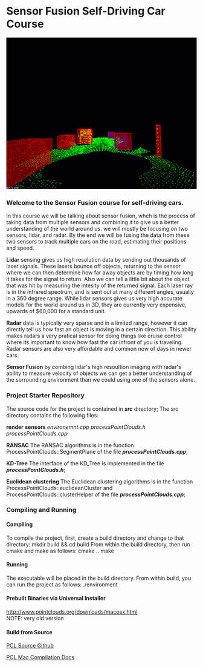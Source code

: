 # Sensor Fusion Self-Driving Car Course

<img src="media/ObstacleDetectionFPS.gif" width="700" height="400" />

### Welcome to the Sensor Fusion course for self-driving cars.

In this course we will be talking about sensor fusion, whch is the process of taking data from multiple sensors and combining it to give us a better understanding of the world around us. we will mostly be focusing on two sensors, lidar, and radar. By the end we will be fusing the data from these two sensors to track multiple cars on the road, estimating their positions and speed.

**Lidar** sensing gives us high resolution data by sending out thousands of laser signals. These lasers bounce off objects, returning to the sensor where we can then determine how far away objects are by timing how long it takes for the signal to return. Also we can tell a little bit about the object that was hit by measuring the intesity of the returned signal. Each laser ray is in the infrared spectrum, and is sent out at many different angles, usually in a 360 degree range. While lidar sensors gives us very high accurate models for the world around us in 3D, they are currently very expensive, upwards of $60,000 for a standard unit.

**Radar** data is typically very sparse and in a limited range, however it can directly tell us how fast an object is moving in a certain direction. This ability makes radars a very pratical sensor for doing things like cruise control where its important to know how fast the car infront of you is traveling. Radar sensors are also very affordable and common now of days in newer cars.

**Sensor Fusion** by combing lidar's high resoultion imaging with radar's ability to measure velocity of objects we can get a better understanding of the sorrounding environment than we could using one of the sensors alone.

### Project Starter Repository
The source code for the project is contained in ***src*** directory;
The src directory contains the following files:

 **render**
 **sensors**
 *environemnt.cpp*
 *processPointClouds.h*
 *processPointClouds.cpp*

__RANSAC__
The RANSAC algorithms is in the function ProcessPointClouds::SegmentPlane of the file ***processPointClouds.cpp***;

__KD-Tree__
The interface of the KD_Tree is implemented in the file ***processPointClouds.h***;

__Euclidean clustering__
The Euclidean clustering algorithms is in the function ProcessPointClouds::euclideanCluster and ProcessPointClouds::clusterHelper of the file ***processPointClouds.cpp***;

### Compiling and Running

#### Compiling
To compile the project, first, create a build directory and change to that directory:
	mkdir build && cd build 
From within the build directory, then run cmake and make as follows:
	cmake ..
	make
#### Running
The executable will be placed in the build directory. From within build, you can run the project as follows:
	./environment

#### Prebuilt Binaries via Universal Installer
http://www.pointclouds.org/downloads/macosx.html  
NOTE: very old version 

#### Build from Source

[PCL Source Github](https://github.com/PointCloudLibrary/pcl)

[PCL Mac Compilation Docs](http://www.pointclouds.org/documentation/tutorials/compiling_pcl_macosx.php)
